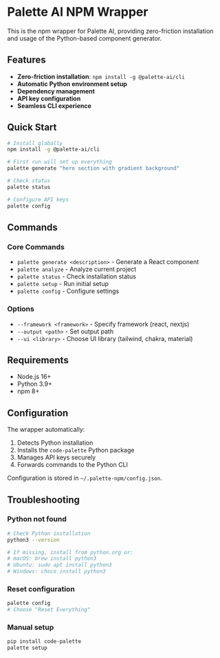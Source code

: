 # Palette AI NPM Wrapper

This is the npm wrapper for Palette AI, providing zero-friction installation and usage of the Python-based component generator.

## Features

- **Zero-friction installation**: `npm install -g @palette-ai/cli`
- **Automatic Python environment setup**
- **Dependency management**
- **API key configuration**
- **Seamless CLI experience**

## Quick Start

```bash
# Install globally
npm install -g @palette-ai/cli

# First run will set up everything
palette generate "hero section with gradient background"

# Check status
palette status

# Configure API keys
palette config
```

## Commands

### Core Commands

- `palette generate <description>` - Generate a React component
- `palette analyze` - Analyze current project  
- `palette status` - Check installation status
- `palette setup` - Run initial setup
- `palette config` - Configure settings

### Options

- `--framework <framework>` - Specify framework (react, nextjs)
- `--output <path>` - Set output path
- `--ui <library>` - Choose UI library (tailwind, chakra, material)

## Requirements

- Node.js 16+
- Python 3.9+
- npm 8+

## Configuration

The wrapper automatically:

1. Detects Python installation
2. Installs the `code-palette` Python package
3. Manages API keys securely
4. Forwards commands to the Python CLI

Configuration is stored in `~/.palette-npm/config.json`.

## Troubleshooting

### Python not found

```bash
# Check Python installation
python3 --version

# If missing, install from python.org or:
# macOS: brew install python3
# Ubuntu: sudo apt install python3
# Windows: choco install python3
```

### Reset configuration

```bash
palette config
# Choose "Reset Everything"
```

### Manual setup

```bash
pip install code-palette
palette setup
```